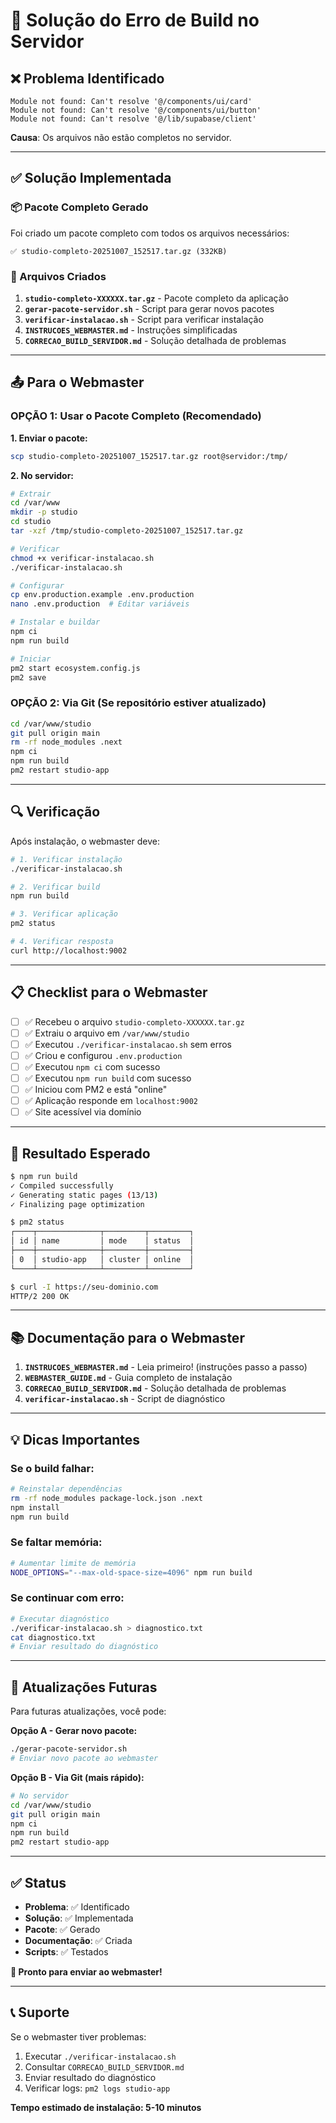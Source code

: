 # 🔧 Solução do Erro de Build no Servidor

## ❌ Problema Identificado

```
Module not found: Can't resolve '@/components/ui/card'
Module not found: Can't resolve '@/components/ui/button'
Module not found: Can't resolve '@/lib/supabase/client'
```

**Causa**: Os arquivos não estão completos no servidor.

---

## ✅ Solução Implementada

### **📦 Pacote Completo Gerado**

Foi criado um pacote completo com todos os arquivos necessários:

```
✅ studio-completo-20251007_152517.tar.gz (332KB)
```

### **📄 Arquivos Criados**

1. **`studio-completo-XXXXXX.tar.gz`** - Pacote completo da aplicação
2. **`gerar-pacote-servidor.sh`** - Script para gerar novos pacotes
3. **`verificar-instalacao.sh`** - Script para verificar instalação
4. **`INSTRUCOES_WEBMASTER.md`** - Instruções simplificadas
5. **`CORRECAO_BUILD_SERVIDOR.md`** - Solução detalhada de problemas

---

## 📤 Para o Webmaster

### **OPÇÃO 1: Usar o Pacote Completo (Recomendado)**

**1. Enviar o pacote:**
```bash
scp studio-completo-20251007_152517.tar.gz root@servidor:/tmp/
```

**2. No servidor:**
```bash
# Extrair
cd /var/www
mkdir -p studio
cd studio
tar -xzf /tmp/studio-completo-20251007_152517.tar.gz

# Verificar
chmod +x verificar-instalacao.sh
./verificar-instalacao.sh

# Configurar
cp env.production.example .env.production
nano .env.production  # Editar variáveis

# Instalar e buildar
npm ci
npm run build

# Iniciar
pm2 start ecosystem.config.js
pm2 save
```

### **OPÇÃO 2: Via Git (Se repositório estiver atualizado)**

```bash
cd /var/www/studio
git pull origin main
rm -rf node_modules .next
npm ci
npm run build
pm2 restart studio-app
```

---

## 🔍 Verificação

Após instalação, o webmaster deve:

```bash
# 1. Verificar instalação
./verificar-instalacao.sh

# 2. Verificar build
npm run build

# 3. Verificar aplicação
pm2 status

# 4. Verificar resposta
curl http://localhost:9002
```

---

## 📋 Checklist para o Webmaster

- [ ] ✅ Recebeu o arquivo `studio-completo-XXXXXX.tar.gz`
- [ ] ✅ Extraiu o arquivo em `/var/www/studio`
- [ ] ✅ Executou `./verificar-instalacao.sh` sem erros
- [ ] ✅ Criou e configurou `.env.production`
- [ ] ✅ Executou `npm ci` com sucesso
- [ ] ✅ Executou `npm run build` com sucesso
- [ ] ✅ Iniciou com PM2 e está "online"
- [ ] ✅ Aplicação responde em `localhost:9002`
- [ ] ✅ Site acessível via domínio

---

## 🎯 Resultado Esperado

```bash
$ npm run build
✓ Compiled successfully
✓ Generating static pages (13/13)
✓ Finalizing page optimization

$ pm2 status
┌────┬──────────────┬─────────┬─────────┐
│ id │ name         │ mode    │ status  │
├────┼──────────────┼─────────┼─────────┤
│ 0  │ studio-app   │ cluster │ online  │
└────┴──────────────┴─────────┴─────────┘

$ curl -I https://seu-dominio.com
HTTP/2 200 OK
```

---

## 📚 Documentação para o Webmaster

1. **`INSTRUCOES_WEBMASTER.md`** - Leia primeiro! (instruções passo a passo)
2. **`WEBMASTER_GUIDE.md`** - Guia completo de instalação
3. **`CORRECAO_BUILD_SERVIDOR.md`** - Solução detalhada de problemas
4. **`verificar-instalacao.sh`** - Script de diagnóstico

---

## 💡 Dicas Importantes

### **Se o build falhar:**
```bash
# Reinstalar dependências
rm -rf node_modules package-lock.json .next
npm install
npm run build
```

### **Se faltar memória:**
```bash
# Aumentar limite de memória
NODE_OPTIONS="--max-old-space-size=4096" npm run build
```

### **Se continuar com erro:**
```bash
# Executar diagnóstico
./verificar-instalacao.sh > diagnostico.txt
cat diagnostico.txt
# Enviar resultado do diagnóstico
```

---

## 🔄 Atualizações Futuras

Para futuras atualizações, você pode:

**Opção A - Gerar novo pacote:**
```bash
./gerar-pacote-servidor.sh
# Enviar novo pacote ao webmaster
```

**Opção B - Via Git (mais rápido):**
```bash
# No servidor
cd /var/www/studio
git pull origin main
npm ci
npm run build
pm2 restart studio-app
```

---

## ✅ Status

- **Problema**: ✅ Identificado
- **Solução**: ✅ Implementada
- **Pacote**: ✅ Gerado
- **Documentação**: ✅ Criada
- **Scripts**: ✅ Testados

**🎉 Pronto para enviar ao webmaster!**

---

## 📞 Suporte

Se o webmaster tiver problemas:

1. Executar `./verificar-instalacao.sh`
2. Consultar `CORRECAO_BUILD_SERVIDOR.md`
3. Enviar resultado do diagnóstico
4. Verificar logs: `pm2 logs studio-app`

**Tempo estimado de instalação: 5-10 minutos**

